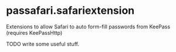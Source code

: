 passafari.safariextension
=========================

Extensions to allow Safari to auto form-fill passwords from KeePass (requires KeePassHttp)

TODO write some useful stuff.
